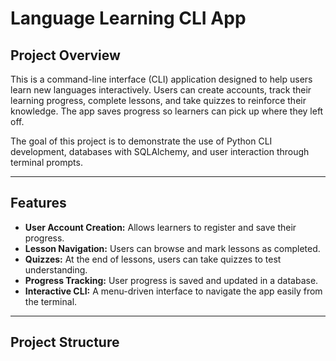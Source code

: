 # Language Learning CLI App

## Project Overview

This is a command-line interface (CLI) application designed to help users learn new languages interactively. Users can create accounts, track their learning progress, complete lessons, and take quizzes to reinforce their knowledge. The app saves progress so learners can pick up where they left off.

The goal of this project is to demonstrate the use of Python CLI development, databases with SQLAlchemy, and user interaction through terminal prompts.

---

## Features

- **User Account Creation:** Allows learners to register and save their progress.
- **Lesson Navigation:** Users can browse and mark lessons as completed.
- **Quizzes:** At the end of lessons, users can take quizzes to test understanding.
- **Progress Tracking:** User progress is saved and updated in a database.
- **Interactive CLI:** A menu-driven interface to navigate the app easily from the terminal.

---

## Project Structure

